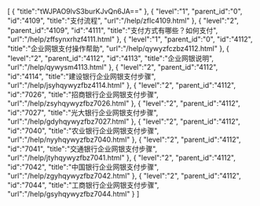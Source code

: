 [
	{
		"title":"tWJPAO9lvS3burKJvQn6JA=="
	},
	{
		"level":"1",
		"parent_id":"0",
		"id":"4109",
		"title":"支付流程",
		"url":"/help/zflc4109.html"
	},
	{
		"level":"2",
		"parent_id":"4109",
		"id":"4111",
		"title":"支付方式有哪些？如何支付",
		"url":"/help/zffsynxrhzf4111.html"
	},
	{
		"level":"1",
		"parent_id":"0",
		"id":"4112",
		"title":"企业网银支付操作帮助",
		"url":"/help/qywyzfczbz4112.html"
	},
	{
		"level":"2",
		"parent_id":"4112",
		"id":"4113",
		"title":"企业网银说明",
		"url":"/help/qywysm4113.html"
	},
	{
		"level":"2",
		"parent_id":"4112",
		"id":"4114",
		"title":"建设银行企业网银支付步骤",
		"url":"/help/jsyhqywyzfbz4114.html"
	},
	{
		"level":"2",
		"parent_id":"4112",
		"id":"7026",
		"title":"招商银行企业网银支付步骤",
		"url":"/help/zsyhqywyzfbz7026.html"
	},
	{
		"level":"2",
		"parent_id":"4112",
		"id":"7027",
		"title":"光大银行企业网银支付步骤",
		"url":"/help/gdyhqywyzfbz7027.html"
	},
	{
		"level":"2",
		"parent_id":"4112",
		"id":"7040",
		"title":"农业银行企业网银支付步骤",
		"url":"/help/nyyhqywyzfbz7040.html"
	},
	{
		"level":"2",
		"parent_id":"4112",
		"id":"7041",
		"title":"交通银行企业网银支付步骤",
		"url":"/help/jtyhqywyzfbz7041.html"
	},
	{
		"level":"2",
		"parent_id":"4112",
		"id":"7042",
		"title":"中国银行企业网银支付步骤",
		"url":"/help/zgyhqywyzfbz7042.html"
	},
	{
		"level":"2",
		"parent_id":"4112",
		"id":"7044",
		"title":"工商银行企业网银支付步骤",
		"url":"/help/gsyhqywyzfbz7044.html"
	}
]